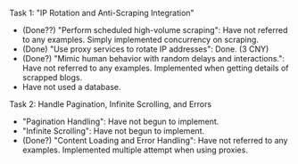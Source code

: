Task 1: "IP Rotation and Anti-Scraping Integration"
- (Done??) "Perform scheduled high-volume scraping": Have not referred to any examples. Simply implemented concurrency on scraping.
- (Done) "Use proxy services to rotate IP addresses": Done. (3 CNY)
- (Done?) "Mimic human behavior with random delays and interactions.": Have not referred to any examples. Implemented when getting details of scrapped blogs.
- Have not used a database.

Task 2: Handle Pagination, Infinite Scrolling, and Errors
- "Pagination Handling": Have not begun to implement.
- "Infinite Scrolling": Have not begun to implement.
- (Done?) "Content Loading and Error Handling": Have not referred to any examples. Implemented multiple attempt when using proxies.